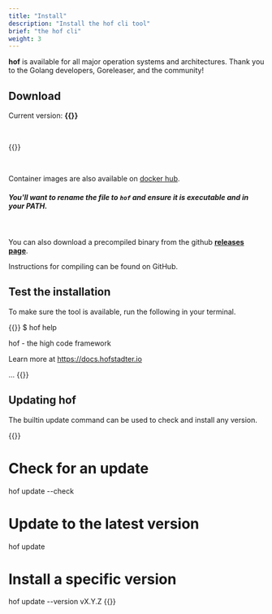 ```yaml
---
title: "Install"
description: "Install the hof cli tool"
brief: "the hof cli"
weight: 3
---
```


__hof__ is available for all major operation systems
and architectures. Thank you to the Golang developers, Goreleaser, and the community!

## Download

Current version: <b>{{<hof-rel-link>}}</b>


<br>

{{<hof-dl-btns>}}

<br>

Container images are also available on [docker hub](https://hub.docker.com/r/hofstadter/hof/tags).


##### You'll want to rename the file to `hof` and ensure it is executable and in your PATH.

<br>

You can also download a precompiled binary from the github
__[releases page](https://github.com/hofstadter-io/hof/releases)__.

Instructions for compiling can be found on GitHub.


## Test the installation

To make sure the tool is available, run the following in your terminal.

{{<codeInner lang="sh">}}
$ hof help

hof - the high code framework

  Learn more at https://docs.hofstadter.io
	
...
{{</codeInner>}}

## Updating __hof__

The builtin update command can be used to check and install any version.

{{<codeInner lang="sh">}}
# Check for an update
hof update --check

# Update to the latest version
hof update

# Install a specific version
hof update --version vX.Y.Z
{{</codeInner>}}


